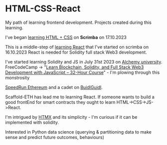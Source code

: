 # HTML-CSS-React
My path of learning frontend development. Projects created during this learning.

I've began [learning HTML + CSS](https://scrimba.com/learn/htmlandcss) on **Scrimba** on 17.10.2023

This is a middle-step of [learning React](https://scrimba.com/learn/learnreact) that I've started on scrimba on 16.10.2023
React is needed for Solidity full stack Web3 development.

I've started learning Solidity and JS in July 31st 2023 on [Alchemy university](https://university.alchemy.com/home).  
FreeCodeCamp -> "[Learn Blockchain, Solidity, and Full Stack Web3 Development with JavaScript – 32-Hour Course](https://www.youtube.com/watch?v=gyMwXuJrbJQ)" - I'm plowing through this monstrosity

[SpeedRun Ethereum](https://speedrunethereum.com/builders/0xaA939958349E0597a784163309a272BD5898bea2) and a cadet on [BuidlGuidl](https://app.buidlguidl.com/builders/0xaA939958349E0597a784163309a272BD5898bea2).

Scaffold-ETH has lead me to learning React. If someone wants to build a good frontEnd for smart contracts they ought to learn HTML->CSS->JS->React.

I'm intrigued by [HTMX](https://htmx.org/) and its simplicity - I'm curious if it can be implemented with solidity.

Interested in Python data science (querying & partitioning data to make sense and predict future outcomes, behaviours)
